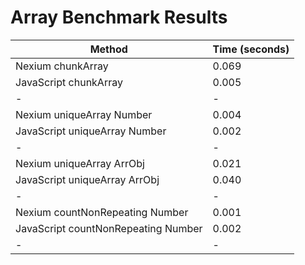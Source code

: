 # Array Benchmark Results

| Method                              | Time (seconds) |
| ----------------------------------- | -------------- |
| Nexium chunkArray                   | 0.069          |
| JavaScript chunkArray               | 0.005          |
| -                                   | -              |
| Nexium uniqueArray Number           | 0.004          |
| JavaScript uniqueArray Number       | 0.002          |
| -                                   | -              |
| Nexium uniqueArray ArrObj           | 0.021          |
| JavaScript uniqueArray ArrObj       | 0.040          |
| -                                   | -              |
| Nexium countNonRepeating Number     | 0.001          |
| JavaScript countNonRepeating Number | 0.002          |
| -                                   | -              |

